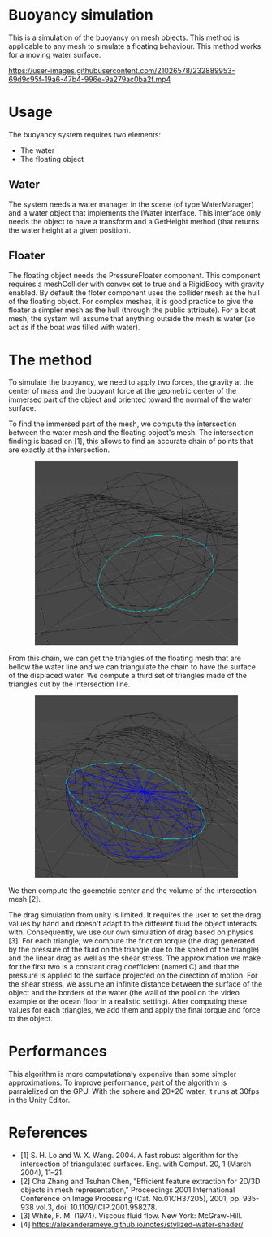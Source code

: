 # Buoyancy simulation

This is a simulation of the buoyancy on mesh objects. This method is applicable to any mesh to simulate a floating behaviour. This method works for a moving water surface.


https://user-images.githubusercontent.com/21026578/232889953-69d9c95f-19a6-47b4-996e-9a279ac0ba2f.mp4

# Usage

The buoyancy system requires two elements:
* The water
* The floating object

## Water

The system needs a water manager in the scene (of type WaterManager) and a water object that implements the IWater interface.
This interface only needs the object to have a transform and a GetHeight method (that returns the water height at a given position).

## Floater

The floating object needs the PressureFloater component. This component requires a meshCollider with convex set to true and a RigidBody with gravity enabled.
By default the floter component uses the collider mesh as the hull of the floating object.
For complex meshes, it is good practice to give the floater a simpler mesh as the hull (through the public attribute).
For a boat mesh, the system will assume that anything outside the mesh is water (so act as if the boat was filled with water).

# The method

To simulate the buoyancy, we need to apply two forces, the gravity at the center of mass and the buoyant force at the geometric center of the immersed part of the object and oriented toward the normal of the water surface.


To find the immersed part of the mesh, we compute the intersection between the water mesh and the floating object's mesh. The intersection finding is based on [1], this allows to find an accurate chain of points that are exactly at the intersection.

<p align="center">
    <img src="Images/intersectionLine.png" width="400">
</p>

From this chain, we can get the triangles of the floating mesh that are bellow the water line and we can triangulate the chain to have the surface of the displaced water. We compute a third set of triangles made of the triangles cut by the intersection line. 

<p align="center">
    <img src="Images/intersectionMesh.png" width="400">
</p>
We then compute the goemetric center and the volume of the intersection mesh [2].

The drag simulation from unity is limited. It requires the user to set the drag values by hand and doesn't adapt to the different fluid the object interacts with. Consequently, we use our own simulation of drag based on physics [3]. For each triangle, we compute the friction torque (the drag generated by the pressure of the fluid on the triangle due to the speed of the triangle) and the linear drag as well as the shear stress. The approximation we make for the first two is a constant drag coefficient (named C) and that the pressure is applied to the surface projected on the direction of motion. For the shear stress, we assume an infinite distance between the surface of the object and the borders of the water (the wall of the pool on the video example or the ocean floor in a realistic setting). After computing these values for each triangles, we add them and apply the final torque and force to the object.

# Performances

This algorithm is more computationaly expensive than some simpler approximations. To improve performance, part of the algorithm is parralelized on the GPU. With the sphere and 20\*20 water, it runs at 30fps in the Unity Editor.

# References

-   [1] S. H. Lo and W. X. Wang. 2004. A fast robust algorithm for the intersection of triangulated surfaces. Eng. with Comput. 20, 1 (March 2004), 11–21.
-   [2] Cha Zhang and Tsuhan Chen, "Efficient feature extraction for 2D/3D objects in mesh representation," Proceedings 2001 International Conference on Image Processing (Cat. No.01CH37205), 2001, pp. 935-938 vol.3, doi: 10.1109/ICIP.2001.958278.
-   [3] White, F. M. (1974). Viscous fluid flow. New York: McGraw-Hill.
-   [4] https://alexanderameye.github.io/notes/stylized-water-shader/
